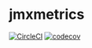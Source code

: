 # jmxmetrics
[![CircleCI](https://circleci.com/gh/provectus/jmxmetrics/tree/master.svg?style=svg)](https://circleci.com/gh/provectus/jmxmetrics/tree/master) [![codecov](https://codecov.io/gh/provectus/jmxmetrics/branch/master/graph/badge.svg)](https://codecov.io/gh/provectus/jmxmetrics)
